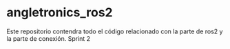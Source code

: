 # angletronics_ros2

Este repositorio contendra todo el código relacionado con la parte de ros2 y la parte de conexión.
Sprint 2
